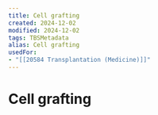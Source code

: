 ```yaml
---
title: Cell grafting
created: 2024-12-02
modified: 2024-12-02
tags: TBSMetadata
alias: Cell grafting
usedFor:
- "[[20584 Transplantation (Medicine)]]"
---
```

# Cell grafting
